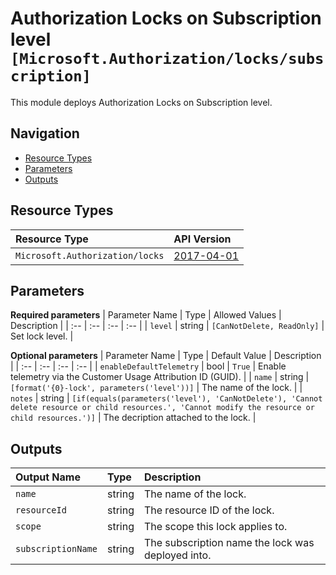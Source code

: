 # Authorization Locks on Subscription level `[Microsoft.Authorization/locks/subscription]`

This module deploys Authorization Locks on Subscription level.

## Navigation

- [Resource Types](#Resource-Types)
- [Parameters](#Parameters)
- [Outputs](#Outputs)

## Resource Types

| Resource Type                   | API Version                                                                                             |
| :------------------------------ | :------------------------------------------------------------------------------------------------------ |
| `Microsoft.Authorization/locks` | [2017-04-01](https://docs.microsoft.com/en-us/azure/templates/Microsoft.Authorization/2017-04-01/locks) |

## Parameters

**Required parameters**
| Parameter Name | Type | Allowed Values | Description |
| :-- | :-- | :-- | :-- |
| `level` | string | `[CanNotDelete, ReadOnly]` | Set lock level. |

**Optional parameters**
| Parameter Name | Type | Default Value | Description |
| :-- | :-- | :-- | :-- |
| `enableDefaultTelemetry` | bool | `True` | Enable telemetry via the Customer Usage Attribution ID (GUID). |
| `name` | string | `[format('{0}-lock', parameters('level'))]` | The name of the lock. |
| `notes` | string | `[if(equals(parameters('level'), 'CanNotDelete'), 'Cannot delete resource or child resources.', 'Cannot modify the resource or child resources.')]` | The decription attached to the lock. |

## Outputs

| Output Name        | Type   | Description                                       |
| :----------------- | :----- | :------------------------------------------------ |
| `name`             | string | The name of the lock.                             |
| `resourceId`       | string | The resource ID of the lock.                      |
| `scope`            | string | The scope this lock applies to.                   |
| `subscriptionName` | string | The subscription name the lock was deployed into. |
